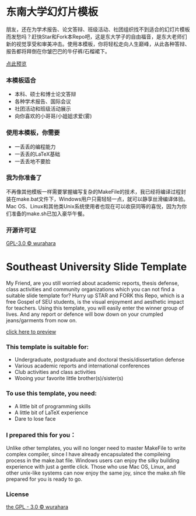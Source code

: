 # 东南大学幻灯片模板

朋友，还在为学术报告、论文答辩、班级活动、社团组织找不到适合的幻灯片模板而发愁吗？赶快Star和Fork本Repo吧，这是东大学子的自由福音，是东大老师们新的视觉享受和审美冲击。使用本模板，你将轻松走向人生巅峰，从此各种答辩、报告都将拜倒在你皱巴巴的牛仔裤/石榴裙下。

[点此预览](https://github.com/wurahara/SEU-Beamer-Slide/blob/master/SEU_BeamerTemplate.pdf)

### 本模板适合
- 本科、硕士和博士论文答辩
- 各种学术报告、国际会议
- 社团活动和班级活动展示
- 向你喜欢的小哥哥/小姐姐求爱(雾)

### 使用本模板，你需要
- 一丢丢的编程能力
- 一丢丢的LaTeX基础
- 一丢丢地不要脸

### 我为你准备了
不再像其他模板一样需要掌握编写复杂的MakeFile的技术，我已经将编译过程封装在make.bat文件下，Windows用户只需轻轻一点，就可以静享丝滑编译体验。Mac OS、Linux和其他类Unix系统使用者也现在可以收获同等的喜悦，因为为你们准备的make.sh已加入豪华午餐。

### 开源许可证
[GPL-3.0 © wurahara](https://github.com/wurahara/SEU-Beamer-Slide/blob/master/LICENSE)


# Southeast University Slide Template

My Friend, are you still worried about academic reports, thesis defense, class activities and community organizations which you can not find a suitable slide template for? Hurry up STAR and FORK this Repo, which is a free Gospel of SEU students, is the visual enjoyment and aesthetic impact for teachers. Using this template, you will easily enter the winner group of lives. And any report or defence will bow down on your crumpled jeans/garments from now on.

[click here to preview](https://github.com/wurahara/SEU-Beamer-Slide/blob/master/SEU_BeamerTemplate.pdf)

### This template is suitable for:
- Undergraduate, postgraduate and doctoral thesis/dissertation defense
- Various academic reports and international conferences
- Club activities and class activities
- Wooing your favorite little brother(s)/sister(s)

### To use this template, you need:
- A little bit of programming skills
- A little bit of LaTeX experience
- Dare to lose face

### I prepared this for you：
Unlike other templates, you will no longer need to master MakeFile to write complex compiler, since I have already encapsulated the compileing process in the make.bat file. Windows users can enjoy the silky building experience with just a gentle click.
Those who use Mac OS, Linux, and other unix-like systems can now enjoy the same joy, since the make.sh file prepared for you is ready to go.

### License
[the GPL - 3.0 © wurahara](https://github.com/wurahara/SEU-Beamer-Slide/blob/master/LICENSE)
